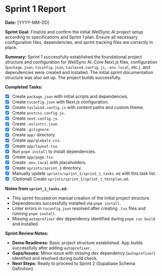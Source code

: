# Sprint 1 Report

**Date:** [YYYY-MM-DD]

**Sprint Goal:** Finalize and confirm the initial WellSync AI project setup according to specifications and Sprint 1 plan. Ensure all necessary configuration files, dependencies, and sprint tracking files are correctly in place.

**Summary:**
Sprint 1 successfully established the foundational project structure and configuration for WellSync AI. Core Next.js files, configuration (`package.json`, `tsconfig.json`, `tailwind.config.js`, `.env.local`, etc.), and dependencies were created and installed. The initial sprint documentation structure was also set up. The project builds successfully.

**Completed Tasks:**
*   [x] Create `package.json` with initial scripts and dependencies.
*   [x] Create `tsconfig.json` with Next.js configuration.
*   [x] Create `tailwind.config.js` with content paths and custom theme.
*   [x] Create `postcss.config.js`.
*   [x] Create `next.config.js`.
*   [x] Create `.eslintrc.json`.
*   [x] Create `.gitignore`.
*   [x] Create `app/` directory.
*   [x] Create `app/globals.css`.
*   [x] Create `app/layout.tsx`.
*   [x] Run `pnpm install` to install dependencies.
*   [x] Create `app/page.tsx`.
*   [x] Create `.env.local` with placeholders.
*   [x] Create `sprints/sprint_1` directory.
*   [x] Manually update `sprints/sprint_1/sprint_1_tasks.md` with this task list.
*   [x] (Optional) Create `sprints/sprint_1/sprint_1_testplan.md`.

**Notes from `sprint_1_tasks.md`:**
*   This sprint focused on manual creation of the initial project structure.
*   Dependencies successfully installed via `pnpm install`.
*   Linter errors in `tsconfig.json` resolved after creating `.tsx` files and running `pnpm install`.
*   Missing `autoprefixer` dev dependency identified during `pnpm run build` and installed.

**Sprint Review Notes:**
*   **Demo Readiness:** Basic project structure established. App builds successfully after adding `autoprefixer`.
*   **Gaps/Issues:** Minor issue with missing dev dependency (`autoprefixer`) identified and resolved during build check.
*   **Next Steps:** Ready to proceed to Sprint 2 (Supabase Schema Definition).